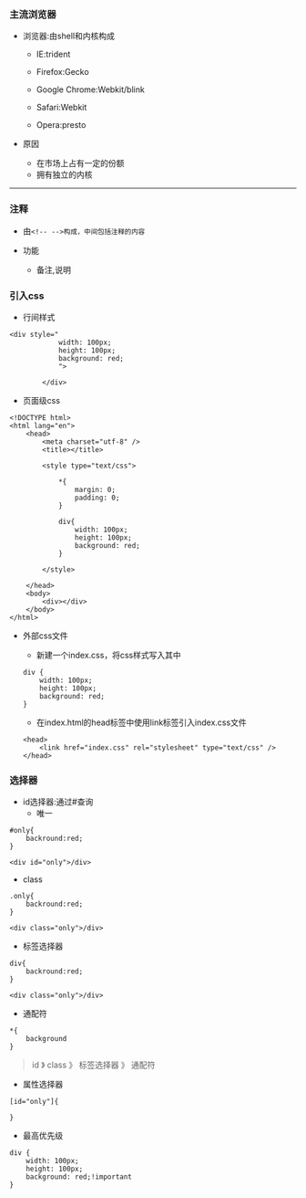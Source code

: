 ### 主流浏览器

* 浏览器:由shell和内核构成

  * IE:trident

  * Firefox:Gecko

  * Google Chrome:Webkit/blink

  * Safari:Webkit
  * Opera:presto

* 原因

  * 在市场上占有一定的份额
  * 拥有独立的内核

---

### 注释

* 由`<!-- -->构成，中间包括注释的内容`

* 功能

  * 备注,说明

### 引入css

* 行间样式

```
<div style="
            width: 100px;
            height: 100px;
            background: red;
            ">

        </div>
```

* 页面级css

```
<!DOCTYPE html>
<html lang="en">
    <head>
        <meta charset="utf-8" />
        <title></title>

        <style type="text/css">

            *{
                margin: 0;
                padding: 0;
            }

            div{
                width: 100px;
                height: 100px;
                background: red;
            }

        </style>

    </head>
    <body>
        <div></div>
    </body>
</html>
```

* 外部css文件
  * 新建一个index.css，将css样式写入其中

  ```
  div {
      width: 100px;
      height: 100px;
      background: red;
  }
  ```

  * 在index.html的head标签中使用link标签引入index.css文件

  ```
  <head>
      <link href="index.css" rel="stylesheet" type="text/css" />
  </head>
  ```

### 选择器

* id选择器:通过\#查询
  * 唯一

```
#only{
    backround:red;
}

<div id="only">/div>
```

* class

```
.only{
    backround:red;
}

<div class="only">/div>
```

* 标签选择器

```
div{
    backround:red;
}

<div class="only">/div>
```

* 通配符

```
*{
    background
}
```

> id 》 class 》 标签选择器 》 通配符

* 属性选择器

```
[id="only"]{

}
```

* 最高优先级

```
div {
	width: 100px;
	height: 100px;
	background: red;!important
}
```



